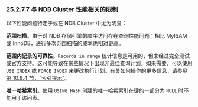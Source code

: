 ### 25.2.7.7 与 NDB Cluster 性能相关的限制

以下性能问题特定于或在 NDB Cluster 中尤为明显：

**范围扫描**。由于对 NDB 存储引擎的顺序访问存在查询性能问题；相比 MyISAM 或 InnoDB，进行多次范围扫描的成本也相对更高。

**范围内记录的可靠性**。`Records in range` 统计信息是可用的，但未经过完全测试或官方支持。这可能导致在某些情况下出现非最佳查询计划。如果需要，可以使用 `USE INDEX` 或 `FORCE INDEX` 来更改执行计划。有关如何操作的更多信息，请参见 [第 10.9.4 节，“索引提示”](#section-10.9.4)。

**唯一哈希索引**。使用 `USING HASH` 创建的唯一哈希索引在键的一部分为 `NULL` 时不能用于访问表。